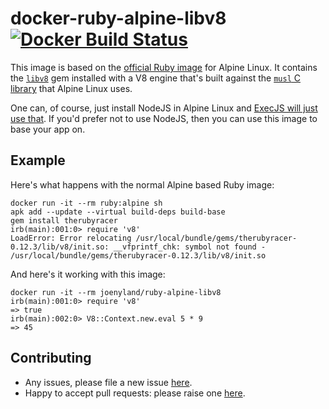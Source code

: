 # docker-ruby-alpine-libv8 [![Docker Build Status](https://img.shields.io/docker/build/joenyland/ruby-alpine-libv8.svg)][docker-hub-image]

This image is based on the [official Ruby image][ruby-image] for Alpine Linux. It contains
the [`libv8`][libv8] gem installed with a V8 engine that's built against the
[`musl` C library][musl] that Alpine Linux uses.

One can, of course, just install NodeJS in Alpine Linux and [ExecJS will just use that][execjs-readme]. If you'd prefer
not to use NodeJS, then you can use this image to base your app on.

## Example

Here's what happens with the normal Alpine based Ruby image: 

```
docker run -it --rm ruby:alpine sh
apk add --update --virtual build-deps build-base
gem install therubyracer
irb(main):001:0> require 'v8'
LoadError: Error relocating /usr/local/bundle/gems/therubyracer-0.12.3/lib/v8/init.so: __vfprintf_chk: symbol not found - /usr/local/bundle/gems/therubyracer-0.12.3/lib/v8/init.so
```

And here's it working with this image:

```
docker run -it --rm joenyland/ruby-alpine-libv8
irb(main):001:0> require 'v8'
=> true
irb(main):002:0> V8::Context.new.eval 5 * 9
=> 45
```

## Contributing

* Any issues, please file a new issue [here][issues].
* Happy to accept pull requests: please raise one [here][prs].

[ruby-image]: https://hub.docker.com/_/ruby/
[musl]: https://www.musl-libc.org
[issues]: https://github.com/JoeNyland/docker-ruby-alpine-libv8/issues
[prs]: https://github.com/JoeNyland/docker-ruby-alpine-libv8/pulls
[execjs]: https://github.com/rails/execjs
[execjs-readme]: https://github.com/rails/execjs#readme
[libv8]: https://github.com/cowboyd/libv8
[docker-hub-image]: https://hub.docker.com/r/joenyland/ruby-alpine-libv8/
